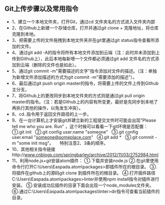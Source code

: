 
## Git上传步骤以及常用指令

* 1、建立一个本地文件夹，打开Git，通过cd 文件夹名的方式进入文件夹内部
* 2、在Github上新建一个存储仓库，打开并通过git clone + 克隆地址，将仓库克隆到本地。
* 3、把需要上传的文件拖拽到本地文件夹并在git里通过git status指令查看所添加的文件。
* 4、通过git add -A的指令将所有本地文件添加到云端（注：此时并未添加到上传到Github上），此后本地每新增一个文件都必须通过git add 文件名的方式添加到云端（删除的文件也是如此）。
* 5、通过git commit -m"需要描述的文字"指令添加对文件的描述。（注：单独为新增文件添加描述的方式为git commit -m"需要添加的描述"）。
* 6、最后通过git push origin master的指令，将需要上传的文件上传到Github主分支。
* 7、将Github上的更改同步到本地文件夹的方式则是通过git pull origin master的指令。（注：若是Github上的内容有所变更，最好是先同步到本地了再执行其他的操作，以免发生冲突）。
* 8、cd..指令用于返回文件路径的上一步。
* 9、在一台计算机上才安装git并建立新的工程提交文件时可能会出现"Please tell me who you are. Run" ，这个时候可以看看一下git环境是否配置：
   ①.git init
   ②.git config user.name "someone"
   ③.git config user.email "someone@someplace.com"
   ④.git add *
   ⑤.git commit -m "some init msg"。
   
   特别注意2、3条的顺序。
* 10、其他相关指令链接http://www.cnblogs.com/springbarley/archive/2012/11/03/2752984.html
* 11、利用node.js+git安装atom插件：
①.下载并安装node.js
②.在git里使用命令行打开C:\Users\Easpada\.atom\packages>即插件所在的根目录。
③.将插件在github上的源码git clone 到插件所在的根目录。
④.打开插件路径C:\Users\Easpada\.atom\packages>linter并使用npm install指令对插件进行安装。
⑤.安装成功后插件的目录下面会出现一个node_modules文件夹。
⑥.通过C:\Users\Easpada\.atom\packages\linter>dir指令可查看当前插件的目录。

